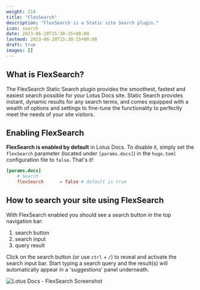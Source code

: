 ```yaml
---
weight: 214
title: "FlexSearch"
description: "FlexSearch is a Static site Search plugin."
icon: search
date: 2023-06-20T15:30:15+00:00
lastmod: 2023-06-20T15:30:15+00:00
draft: true
images: []
---
```


## What is FlexSearch?

The FlexSearch Static Search plugin provides the smoothest, fastest and easiest search possible for your Lotus Docs site. Static Search provides instant, dynamic results for any search terms, and comes equipped with a wealth of options and settings to fine-tune the functionality to perfectly meet the needs of your site visitors.

## Enabling FlexSearch

**FlexSearch is enabled by default** in Lotus Docs. To disable it, simply set the `flexSearch` parameter (located under `[params.docs]`) in the `hugo.toml` configuration file to `false`. That's it!

```toml
[params.docs]
    # Search
    flexSearch      = false # default is true
```

## How to search your site using FlexSearch

With FlexSearch enabled you should see a search button in the top navigation bar:

1. search button
2. search input
3. query result

Click on the search button (or use `ctrl` + `/`) to reveal and activate the search input bar. Start typing a search query and the result(s) will automatically appear in a 'suggestions' panel underneath.

![Lotus Docs - FlexSearch Screenshot](https://res.cloudinary.com/lotuslabs/image/upload/v1688442518/Lotus%20Docs/images/lotus_docs_flexsearch_ui_components_diagram_v1.1_jp2f0l.webp "FlexSearch components - 1. Search Button 2. Search Input Bar 3. Search Result - Lotus Docs")
